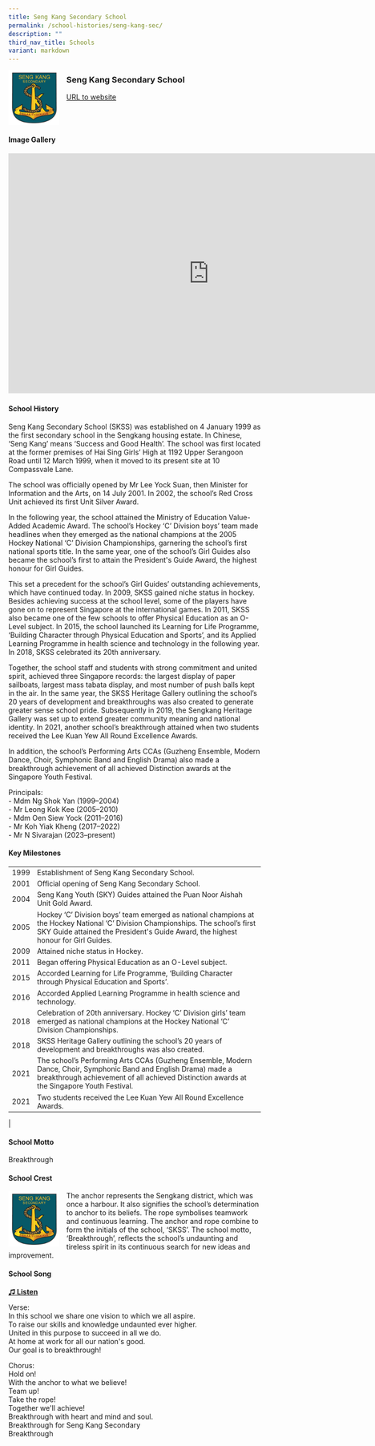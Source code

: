 ```yaml
---
title: Seng Kang Secondary School
permalink: /school-histories/seng-kang-sec/
description: ""
third_nav_title: Schools
variant: markdown
---
```

<img align="left" style="width:20%;margin-right:15px;" src="/images/sengkangsec1.png">

### **Seng Kang Secondary School**
[URL to website](https://www.sengkangsec.moe.edu.sg/) 

<br clear="left">

#### **Image Gallery**
<iframe src="https://docs.google.com/presentation/d/e/2PACX-1vS6tBj4reD1j7V-dm9YQnpNuzvZYcbSdKdWkjPU2o66Vqc4cPX8PNPM7h_aBrpFhqe_ORVwluzx6fAp/embed?start=false&amp;loop=true&amp;delayms=5000" frameborder="0" width="800" height="479" allowfullscreen="true"></iframe>



#### **School History**
Seng Kang Secondary School (SKSS) was established on 4 January 1999 as the first secondary school in the Sengkang housing estate. In Chinese, ‘Seng Kang’ means ‘Success and Good Health’. The school was first located at the former premises of Hai Sing Girls’ High at 1192 Upper Serangoon Road until 12 March 1999, when it moved to its present site at 10 Compassvale Lane. 

The school was officially opened by Mr Lee Yock Suan, then Minister for Information and the Arts, on 14 July 2001. In 2002, the school’s Red Cross Unit achieved its first Unit Silver Award.

In the following year, the school attained the Ministry of Education Value-Added Academic Award. The school’s Hockey ‘C’ Division boys’ team made headlines when they emerged as the national champions at the 2005 Hockey National ‘C’ Division Championships, garnering the school’s first national sports title. In the same year, one of the school’s Girl Guides also became the school’s first to attain the President's Guide Award, the highest honour for Girl Guides. 

This set a precedent for the school’s Girl Guides’ outstanding achievements, which have continued today. In 2009, SKSS gained niche status in hockey. Besides achieving success at the school level, some of the players have gone on to represent Singapore at the international games. In 2011, SKSS also became one of the few schools to offer Physical Education as an O-Level subject. In 2015, the school launched its Learning for Life Programme, ‘Building Character through Physical Education and Sports’, and its Applied Learning Programme in health science and technology in the following year. In 2018, SKSS celebrated its 20th anniversary.

Together, the school staff and students with strong commitment and united spirit, achieved three Singapore records: the largest display of paper sailboats, largest mass tabata display, and most number of push balls kept in the air. In the same year, the SKSS Heritage Gallery outlining the school’s 20 years of development and breakthroughs was also created to generate greater sense school pride. Subsequently in 2019, the Sengkang Heritage Gallery was set up to extend greater community meaning and national identity. In 2021, another school’s breakthrough attained when two students received the Lee Kuan Yew All Round Excellence Awards. 

In addition, the school’s Performing Arts CCAs (Guzheng Ensemble, Modern Dance, Choir, Symphonic Band and English Drama) also made a breakthrough achievement of all achieved Distinction awards at the Singapore Youth Festival.

Principals:<br>
\- Mdm Ng Shok Yan (1999–2004) <br>
\- Mr Leong Kok Kee (2005–2010)<br>
\- Mdm Oen Siew Yock (2011–2016)<br>
\- Mr Koh Yiak Kheng (2017–2022)<br>
\- Mr N Sivarajan (2023–present) 

#### **Key Milestones**

|  |  |
|:---:|---|
| 1999 | Establishment of Seng Kang Secondary School. |
| 2001 | Official opening of Seng Kang Secondary School. |
| 2004 | Seng Kang Youth (SKY) Guides attained the Puan Noor Aishah Unit Gold Award. |
| 2005 | Hockey ‘C’ Division boys’ team emerged as national champions at the Hockey National ‘C’ Division Championships. The school’s first SKY Guide attained the President's Guide Award, the highest honour for Girl Guides. |
| 2009 | Attained niche status in Hockey. |
| 2011 | Began offering Physical Education as an O-Level subject. |
| 2015 | Accorded Learning for Life Programme, ‘Building Character through Physical Education and Sports’. |
| 2016 | Accorded Applied Learning Programme in health science and technology. |
| 2018 | Celebration of 20th anniversary. Hockey ‘C’ Division girls’ team emerged as national champions at the Hockey National ‘C’ Division Championships. |
| 2018 | SKSS Heritage Gallery outlining the school’s 20 years of development and breakthroughs was also created.|
| 2021 | The school’s Performing Arts CCAs (Guzheng Ensemble, Modern Dance, Choir, Symphonic Band and English Drama) made a breakthrough achievement of all achieved Distinction awards at the Singapore Youth Festival.
| 2021 | Two students received the Lee Kuan Yew All Round Excellence Awards.|
|

#### **School Motto**
Breakthrough

#### **School Crest**
<img align="left" style="width:20%;margin-right:15px;" src="/images/sengkangsec1.png">

The anchor represents the Sengkang district, which was once a harbour. It also signifies the school’s determination to anchor to its beliefs. The rope symbolises teamwork and continuous learning. The anchor and rope combine to form the initials of the school, ‘SKSS’. The school motto, ‘Breakthrough’, reflects the school’s undaunting and tireless spirit in its continuous search for new ideas and improvement.

#### **School Song**
<a target="\_blank" href="https://drive.google.com/file/d/11_rGxOZTdIeSntu-r-PaqVoJf3PwD2v7/view?usp=share_link">**♫ Listen**</a>

Verse:<br>
In this school we share one vision to which we all aspire.<br>
To raise our skills and knowledge undaunted ever higher.<br>
United in this purpose to succeed in all we do.<br>
At home at work for all our nation's good.<br>
Our goal is to breakthrough!

Chorus:<br>
Hold on!<br>
With the anchor to what we believe!<br>
Team up!<br>
Take the rope!<br>
Together we'll achieve!<br>
Breakthrough with heart and mind and soul.<br>
Breakthrough for Seng Kang Secondary<br>
Breakthrough